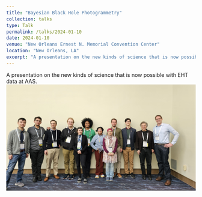 ```yaml
---
title: "Bayesian Black Hole Photogrammetry"
collection: talks
type: Talk
permalink: /talks/2024-01-10
date: 2024-01-10
venue: "New Orleans Ernest N. Memorial Convention Center"
location: "New Orleans, LA"
excerpt: "A presentation on the new kinds of science that is now possible with EHT data..."
---
```


A presentation on the new kinds of science that is now possible with EHT data at AAS.
![Group photo of the speakers in the session](../images/20240110_154109.jpg)